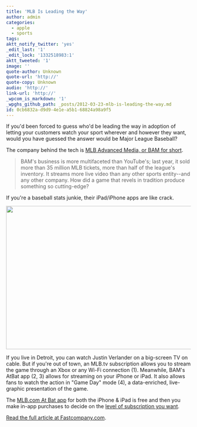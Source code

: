 ```yaml
---
title: 'MLB Is Leading the Way'
author: admin
categories:
  - apple
  - sports
tags: 
aktt_notify_twitter: 'yes'
_edit_last: '1'
_edit_lock: '1332518983:1'
aktt_tweeted: '1'
image: ''
quote-author: Unknown
quote-url: 'http://'
quote-copy: Unknown
audio: 'http://'
link-url: 'http://'
_wpcom_is_markdown: '1'
_wpghs_github_path: _posts/2012-03-23-mlb-is-leading-the-way.md
id: 0cb6832a-d9d9-4e1e-a5b1-68824a98a9f5
---
```

<p>If you'd been forced to guess who'd be leading the way in adoption of letting your customers watch your sport wherever and however they want, would you have guessed the answer would be Major League Baseball?</p>
<p>The company behind the tech is <a href="http://www.fastcompany.com/magazine/164/major-league-baseball-advanced-media-bam">MLB Advanced Media, or BAM for short</a>.</p>
<blockquote><p>
  BAM's business is more multifaceted than YouTube's; last year, it sold more than 35 million MLB tickets, more than half of the league's inventory. It streams more live video than any other sports entity--and any other company. How did a game that revels in tradition produce something so cutting-edge?
</p></blockquote>
<p>If you're a baseball stats junkie, their iPad/iPhone apps are like crack.</p>
<p><img src="https://chrisenns.com/wp-content/uploads/2012/03/mlb-tv.jpg" alt="" title="mlb-tv" width="610" height="391" class="aligncenter size-full wp-image-20228" /></p>
<p>If you live in Detroit, you can watch Justin Verlander on a big-screen TV on cable. But if you're out of town, an MLB.tv subscription allows you to stream the game through an Xbox or any Wi-Fi connection (1). Meanwhile, BAM's AtBat app (2, 3) allows for streaming on your iPhone or iPad. It also allows fans to watch the action in "Game Day" mode (4), a data-enriched, live-graphic presentation of the game.</p>
<p>The <a href="http://click.linksynergy.com/fs-bin/stat?id=6PFrOqNV4B8&offerid=146261&type=3&subid=0&tmpid=1826&RD_PARM1=http%253A%252F%252Fitunes.apple.com%252Fca%252Fapp%252Fmlb.com-at-bat%252Fid493619333%253Fmt%253D8%2526uo%253D4%2526partnerId%253D30" target="itunes_store">MLB.com At Bat app</a> for both the iPhone &amp; iPad is free and then you make in-app purchases to decide on the <a href="http://mlb.mlb.com/mlb/subscriptions/index.jsp">level of subscription you want</a>.</p>
<p><a href="http://www.fastcompany.com/magazine/164/major-league-baseball-advanced-media-bam">Read the full article at Fastcompany.com</a>.</p>
